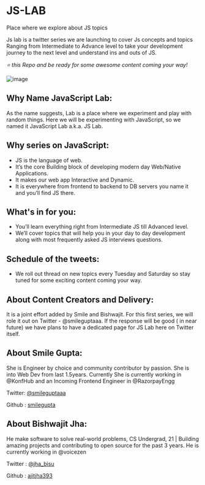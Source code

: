 # JS-LAB
Place where we explore about JS topics

Js lab is a twitter series we are launching to cover Js  concepts and topics
Ranging from Intermediate to Advance level to take your development journey to the next level and understand ins and outs of JS.

*⭐ this Repo and be ready for some awesome content coming your way!*

![image](https://user-images.githubusercontent.com/42679346/126431134-93d9e024-47c6-47ef-acb3-e8e50ea13f27.png)


## Why Name JavaScript Lab:

As the name suggests, Lab is a place where we experiment and play with random things. Here we will be experimenting with JavaScript, so we named it JavaScript Lab a.k.a. JS Lab.

## Why series on JavaScript:
- JS is the language of web.
- It’s the core Building block of developing modern day Web/Native Applications.
- It makes our web app Interactive and Dynamic.
- It is everywhere from frontend to backend to DB servers you name it and you’ll find JS there.

## What's in for you:
- You’ll learn everything right from Intermediate JS till Advanced level.
- We’ll cover topics that will help you in your day to day development along with most frequently asked JS interviews questions.

## Schedule of the tweets:
- We roll out thread on new topics every Tuesday and Saturday so stay tuned for some exciting content coming your way.

## About Content Creators and Delivery:
It is a joint effort added by Smile and Bishwajit. For this first series, we will role it out on 
Twitter - @smileguptaaa. 
If the response will be good ( in near future) we have plans to have a dedicated page for JS Lab here on Twitter itself.

## About Smile Gupta:

She is Engineer by choice and community contributor by passion. She is into Web Dev from last 1.5years. Currently 
She is currently working in 
@KonfHub and an Incoming Frontend Engineer in 
@RazorpayEngg

Twitter: [@smileguptaaa](https://twitter.com/smileguptaaa)

Github : [smilegupta](https://github.com/smilegupta)


## About Bishwajit Jha:
He make software to solve real-world problems, CS Undergrad, 21 | Building amazing projects and contributing to open source for the past 3 years. 
He is currently working in @voicezen

Twitter : [@jha_bisu](https://twitter.com/jha_bisu)

Github : [ajitjha393](https://github.com/ajitjha393)



